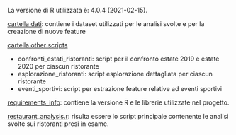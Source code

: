 La versione di R utilizzata è: 4.0.4 (2021-02-15).  

[cartella dati](https://github.com/stemarzo/progetto_dslab/tree/main/dati): contiene i dataset utilizzati per le analisi svolte e per la creazione di nuove feature

[cartella other scripts](https://github.com/stemarzo/progetto_dslab/tree/main/other_scripts)
- confronti_estati_ristoranti: script per il confronto estate 2019 e estate 2020 per ciascun ristorante
- esplorazione_ristoranti: script esplorazione dettagliata per ciascun ristorante
- eventi_sportivi: script per estrazione feature relative ad eventi sportivi


[requirements_info](requirements_info): contiene la versione R e le librerie utilizzate nel progetto.


[restaurant_analysis.r](https://github.com/stemarzo/progetto_dslab/blob/main/restaurant_analysis.r): risulta essere lo script principale contenente le analisi svolte sui ristoranti presi in esame.
